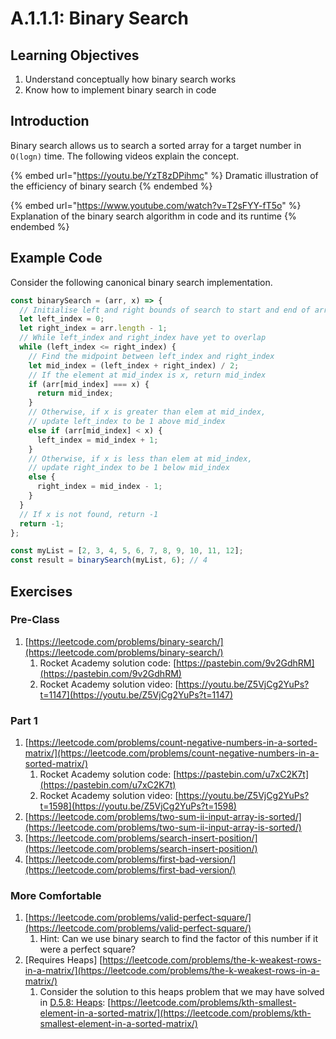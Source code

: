 # A.1.1.1: Binary Search

## Learning Objectives

1. Understand conceptually how binary search works
2. Know how to implement binary search in code

## Introduction

Binary search allows us to search a sorted array for a target number in `O(logn)` time. The following videos explain the concept.

{% embed url="https://youtu.be/YzT8zDPihmc" %}
Dramatic illustration of the efficiency of binary search
{% endembed %}

{% embed url="https://www.youtube.com/watch?v=T2sFYY-fT5o" %}
Explanation of the binary search algorithm in code and its runtime
{% endembed %}

## Example Code

Consider the following canonical binary search implementation.

```javascript
const binarySearch = (arr, x) => {
  // Initialise left and right bounds of search to start and end of arr
  let left_index = 0;
  let right_index = arr.length - 1;
  // While left_index and right_index have yet to overlap
  while (left_index <= right_index) {
    // Find the midpoint between left_index and right_index
    let mid_index = (left_index + right_index) / 2;
    // If the element at mid_index is x, return mid_index
    if (arr[mid_index] === x) {
      return mid_index;
    }
    // Otherwise, if x is greater than elem at mid_index,
    // update left_index to be 1 above mid_index
    else if (arr[mid_index] < x) {
      left_index = mid_index + 1;
    }
    // Otherwise, if x is less than elem at mid_index,
    // update right_index to be 1 below mid_index
    else {
      right_index = mid_index - 1;
    }
  }
  // If x is not found, return -1
  return -1;
};

const myList = [2, 3, 4, 5, 6, 7, 8, 9, 10, 11, 12];
const result = binarySearch(myList, 6); // 4
```

## Exercises

### Pre-Class

1. [https://leetcode.com/problems/binary-search/](https://leetcode.com/problems/binary-search/)
   1. Rocket Academy solution code: [https://pastebin.com/9v2GdhRM](https://pastebin.com/9v2GdhRM)
   2. Rocket Academy solution video: [https://youtu.be/Z5VjCg2YuPs?t=1147](https://youtu.be/Z5VjCg2YuPs?t=1147)

### Part 1

1. [https://leetcode.com/problems/count-negative-numbers-in-a-sorted-matrix/](https://leetcode.com/problems/count-negative-numbers-in-a-sorted-matrix/)
   1. Rocket Academy solution code: [https://pastebin.com/u7xC2K7t](https://pastebin.com/u7xC2K7t)
   2. Rocket Academy solution video: [https://youtu.be/Z5VjCg2YuPs?t=1598](https://youtu.be/Z5VjCg2YuPs?t=1598)
2. [https://leetcode.com/problems/two-sum-ii-input-array-is-sorted/](https://leetcode.com/problems/two-sum-ii-input-array-is-sorted/)
3. [https://leetcode.com/problems/search-insert-position/](https://leetcode.com/problems/search-insert-position/)
4. [https://leetcode.com/problems/first-bad-version/](https://leetcode.com/problems/first-bad-version/)

### More Comfortable

1. [https://leetcode.com/problems/valid-perfect-square/](https://leetcode.com/problems/valid-perfect-square/)
   1. Hint: Can we use binary search to find the factor of this number if it were a perfect square?
2. \[Requires Heaps] [https://leetcode.com/problems/the-k-weakest-rows-in-a-matrix/](https://leetcode.com/problems/the-k-weakest-rows-in-a-matrix/)
   1. Consider the solution to this heaps problem that we may have solved in [D.5.8: Heaps](a.1-data-structures/a.1.8-heaps#part-3): [https://leetcode.com/problems/kth-smallest-element-in-a-sorted-matrix/](https://leetcode.com/problems/kth-smallest-element-in-a-sorted-matrix/)
